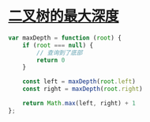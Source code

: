 # [二叉树的最大深度](https://leetcode.cn/problems/maximum-depth-of-binary-tree/)

```js
var maxDepth = function (root) {
    if (root === null) {
        // 查询到了底部
        return 0
    }

    const left = maxDepth(root.left)
    const right = maxDepth(root.right)

    return Math.max(left, right) + 1
};
```

